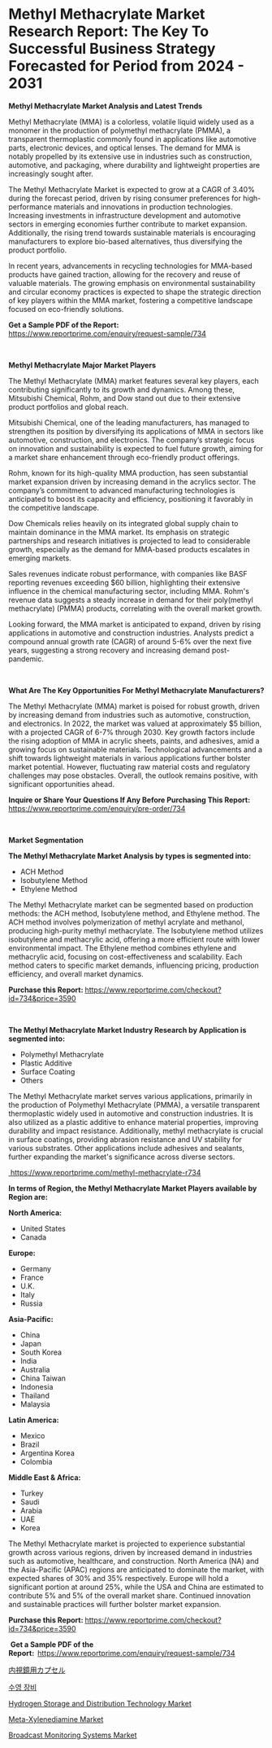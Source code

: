 <p><h1>Methyl Methacrylate Market Research Report: The Key To Successful Business Strategy Forecasted for Period from 2024 - 2031</h1></p><p><strong>Methyl Methacrylate Market Analysis and Latest Trends</strong></p>
<p><p>Methyl Methacrylate (MMA) is a colorless, volatile liquid widely used as a monomer in the production of polymethyl methacrylate (PMMA), a transparent thermoplastic commonly found in applications like automotive parts, electronic devices, and optical lenses. The demand for MMA is notably propelled by its extensive use in industries such as construction, automotive, and packaging, where durability and lightweight properties are increasingly sought after.</p><p>The Methyl Methacrylate Market is expected to grow at a CAGR of 3.40% during the forecast period, driven by rising consumer preferences for high-performance materials and innovations in production technologies. Increasing investments in infrastructure development and automotive sectors in emerging economies further contribute to market expansion. Additionally, the rising trend towards sustainable materials is encouraging manufacturers to explore bio-based alternatives, thus diversifying the product portfolio.</p><p>In recent years, advancements in recycling technologies for MMA-based products have gained traction, allowing for the recovery and reuse of valuable materials. The growing emphasis on environmental sustainability and circular economy practices is expected to shape the strategic direction of key players within the MMA market, fostering a competitive landscape focused on eco-friendly solutions.</p></p>
<p><strong>Get a Sample PDF of the Report:&nbsp;</strong> <a href="https://www.reportprime.com/enquiry/request-sample/734">https://www.reportprime.com/enquiry/request-sample/734</a></p>
<p>&nbsp;</p>
<p><strong>Methyl Methacrylate Major Market Players</strong></p>
<p><p>The Methyl Methacrylate (MMA) market features several key players, each contributing significantly to its growth and dynamics. Among these, Mitsubishi Chemical, Rohm, and Dow stand out due to their extensive product portfolios and global reach.</p><p>Mitsubishi Chemical, one of the leading manufacturers, has managed to strengthen its position by diversifying its applications of MMA in sectors like automotive, construction, and electronics. The company’s strategic focus on innovation and sustainability is expected to fuel future growth, aiming for a market share enhancement through eco-friendly product offerings.</p><p>Rohm, known for its high-quality MMA production, has seen substantial market expansion driven by increasing demand in the acrylics sector. The company’s commitment to advanced manufacturing technologies is anticipated to boost its capacity and efficiency, positioning it favorably in the competitive landscape.</p><p>Dow Chemicals relies heavily on its integrated global supply chain to maintain dominance in the MMA market. Its emphasis on strategic partnerships and research initiatives is projected to lead to considerable growth, especially as the demand for MMA-based products escalates in emerging markets. </p><p>Sales revenues indicate robust performance, with companies like BASF reporting revenues exceeding $60 billion, highlighting their extensive influence in the chemical manufacturing sector, including MMA. Rohm's revenue data suggests a steady increase in demand for their poly(methyl methacrylate) (PMMA) products, correlating with the overall market growth.</p><p>Looking forward, the MMA market is anticipated to expand, driven by rising applications in automotive and construction industries. Analysts predict a compound annual growth rate (CAGR) of around 5-6% over the next five years, suggesting a strong recovery and increasing demand post-pandemic.</p></p>
<p>&nbsp;</p>
<p><strong>What Are The Key Opportunities For Methyl Methacrylate Manufacturers?</strong></p>
<p><p>The Methyl Methacrylate (MMA) market is poised for robust growth, driven by increasing demand from industries such as automotive, construction, and electronics. In 2022, the market was valued at approximately $5 billion, with a projected CAGR of 6-7% through 2030. Key growth factors include the rising adoption of MMA in acrylic sheets, paints, and adhesives, amid a growing focus on sustainable materials. Technological advancements and a shift towards lightweight materials in various applications further bolster market potential. However, fluctuating raw material costs and regulatory challenges may pose obstacles. Overall, the outlook remains positive, with significant opportunities ahead.</p></p>
<p><strong>Inquire or Share Your Questions If Any Before Purchasing This Report:</strong> <a href="https://www.reportprime.com/enquiry/pre-order/734">https://www.reportprime.com/enquiry/pre-order/734</a></p>
<p>&nbsp;</p>
<p><strong>Market Segmentation</strong></p>
<p><strong>The Methyl Methacrylate Market Analysis by types is segmented into:</strong></p>
<p><ul><li>ACH Method</li><li>Isobutylene Method</li><li>Ethylene Method</li></ul></p>
<p><p>The Methyl Methacrylate market can be segmented based on production methods: the ACH method, Isobutylene method, and Ethylene method. The ACH method involves polymerization of methyl acrylate and methanol, producing high-purity methyl methacrylate. The Isobutylene method utilizes isobutylene and methacrylic acid, offering a more efficient route with lower environmental impact. The Ethylene method combines ethylene and methacrylic acid, focusing on cost-effectiveness and scalability. Each method caters to specific market demands, influencing pricing, production efficiency, and overall market dynamics.</p></p>
<p><strong>Purchase this Report:&nbsp;</strong><a href="https://www.reportprime.com/checkout?id=734&price=3590">https://www.reportprime.com/checkout?id=734&price=3590</a></p>
<p>&nbsp;</p>
<p><strong>The Methyl Methacrylate Market Industry Research by Application is segmented into:</strong></p>
<p><ul><li>Polymethyl Methacrylate</li><li>Plastic Additive</li><li>Surface Coating</li><li>Others</li></ul></p>
<p><p>The Methyl Methacrylate market serves various applications, primarily in the production of Polymethyl Methacrylate (PMMA), a versatile transparent thermoplastic widely used in automotive and construction industries. It is also utilized as a plastic additive to enhance material properties, improving durability and impact resistance. Additionally, methyl methacrylate is crucial in surface coatings, providing abrasion resistance and UV stability for various substrates. Other applications include adhesives and sealants, further expanding the market's significance across diverse sectors.</p></p>
<p><a href="https://www.reportprime.com/methyl-methacrylate-r734">&nbsp;https://www.reportprime.com/methyl-methacrylate-r734</a></p>
<p><strong>In terms of Region, the Methyl Methacrylate Market Players available by Region are:</strong></p>
<p>
    <p> <strong> North America: </strong>
        <ul>
            <li>United States</li>
            <li>Canada</li>
        </ul>
        </p> 
    <p> <strong> Europe: </strong>
        <ul>
            <li>Germany</li>
            <li>France</li>
            <li>U.K.</li>
            <li>Italy</li>
            <li>Russia</li>
        </ul>
        </p> 
    <p> <strong> Asia-Pacific: </strong>
        <ul>
            <li>China</li>
            <li>Japan</li>
            <li>South Korea</li>
            <li>India</li>
            <li>Australia</li>
            <li>China Taiwan</li>
            <li>Indonesia</li>
            <li>Thailand</li>
            <li>Malaysia</li>
        </ul>
        </p> 
    <p> <strong> Latin America: </strong>
        <ul>
            <li>Mexico</li>
            <li>Brazil</li>
            <li>Argentina Korea</li>
            <li>Colombia</li>
        </ul>
        </p> 
    <p> <strong> Middle East & Africa: </strong>
        <ul>
            <li>Turkey</li>
            <li>Saudi</li>
            <li>Arabia</li>
            <li>UAE</li>
            <li>Korea</li>
        </ul>
    </p>
    </p>
<p><p>The Methyl Methacrylate market is projected to experience substantial growth across various regions, driven by increased demand in industries such as automotive, healthcare, and construction. North America (NA) and the Asia-Pacific (APAC) regions are anticipated to dominate the market, with expected shares of 30% and 35% respectively. Europe will hold a significant portion at around 25%, while the USA and China are estimated to contribute 5% and 5% of the overall market share. Continued innovation and sustainable practices will further bolster market expansion.</p></p>
<p><strong>Purchase this Report: </strong><a href="https://www.reportprime.com/checkout?id=734&price=3590">https://www.reportprime.com/checkout?id=734&price=3590</a></p>
<p>&nbsp;<strong>Get a Sample PDF of the Report:&nbsp;&nbsp;</strong><a href="https://www.reportprime.com/enquiry/request-sample/734">https://www.reportprime.com/enquiry/request-sample/734</a></p>
<p><strong></strong></p>
<p><p><a href="https://medium.com/@stellaca2cz/%E5%86%85%E8%A6%96%E9%8F%A1%E3%82%AB%E3%83%97%E3%82%BB%E3%83%AB%E5%B8%82%E5%A0%B4-%E3%82%B0%E3%83%AD%E3%83%BC%E3%83%90%E3%83%AB%E3%81%8A%E3%82%88%E3%81%B3%E5%9C%B0%E5%9F%9F%E5%88%86%E6%9E%90-%E5%9C%B0%E5%9F%9F-%E5%9B%BD%E5%88%A5%E5%88%86%E6%9E%90-%E3%81%8A%E3%82%88%E3%81%B3%E7%AB%B6%E4%BA%89%E7%92%B0%E5%A2%83%E3%81%AB%E7%84%A6%E7%82%B9%E3%82%92%E5%BD%93%E3%81%A6%E3%81%A6-2bae88ebdbb3">内視鏡用カプセル</a></p><p><a href="https://medium.com/@joespinka88967/%EB%AF%B8%EB%9E%98%EB%A5%BC-%EC%84%A4%EA%B3%84%ED%95%98%EB%8B%A4-%EA%B8%80%EB%A1%9C%EB%B2%8C-%EC%88%98%EC%98%81-%EC%9E%A5%EB%B9%84-%EC%8B%9C%EC%9E%A5-2024-2031-%EC%9D%98-%EC%A2%85%ED%95%A9-%EB%B6%84%EC%84%9D-ea2c53620f72">수영 장비</a></p><p><a href="https://issuu.com/reportprime-2/docs/hydrogen-storage-and-distribution-t_dfd4fb7f458008">Hydrogen Storage and Distribution Technology Market</a></p><p><a href="https://github.com/elizabethdagraca/Market-Research-Report-List-4/blob/main/meta-xylenediamine-market.md">Meta-Xylenediamine Market</a></p><p><a href="https://medium.com/@graciakennyta2311/broadcast-monitoring-systems-market-industry-trends-and-forecast-for-period-from-2024-to-2031-caf0aac6ae7a">Broadcast Monitoring Systems Market</a></p></p>